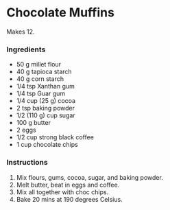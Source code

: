 Chocolate Muffins
=================

Makes 12.

### Ingredients
* 50 g millet flour
* 40 g tapioca starch
* 40 g corn starch
* 1/4 tsp Xanthan gum
* 1/4 tsp Guar gum
* 1/4 cup (25 g) cocoa
* 2 tsp baking powder
* 1/2 (110 g) cup sugar
* 100 g butter
* 2 eggs
* 1/2 cup strong black coffee
* 1 cup chocolate chips

### Instructions
1. Mix flours, gums, cocoa, sugar, and baking powder.
2. Melt butter, beat in eggs and coffee.
3. Mix all together with choc chips.
4. Bake 20 mins at 190 degrees Celsius.
